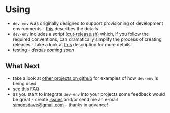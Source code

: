 # Using

* ```dev-env``` was originally designed to support provisioning
  of development environments - [this](provisioning.md) describes the details
* ```dev-env``` includes a script ([cut-release.sh](../bin/cut-release.sh))
  which, if you follow the required conventions, can dramatically simplify the process
  of creating releases - take a look at [this](../bin/README.md#cut-releasesh) description for more details
* [testing - *details coming soon*](testing.md)

## What Next

* take a look at [other projects on github](https://github.com/simonsdave)
  for examples of how ```dev-env``` is being used
* see [this FAQ](faq.md)
* as you start to integrate ```dev-env``` into your projects
  some feedback would be great - create [issues](../../../issues) and/or
  send me an e-mail [simonsdave@gmail.com](mailto:simonsdave@gmail.com) - thanks in advance!
